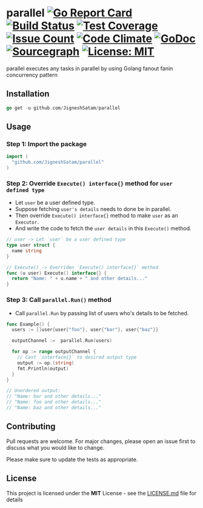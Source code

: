 # parallel [![Go Report Card](https://goreportcard.com/badge/github.com/JigneshSatam/parallel)](https://goreportcard.com/report/github.com/JigneshSatam/parallel) [![Build Status](https://travis-ci.org/JigneshSatam/parallel.svg?branch=master)](https://travis-ci.org/JigneshSatam/parallel) [![Test Coverage](https://api.codeclimate.com/v1/badges/20812caef2634511a1e6/test_coverage)](https://codeclimate.com/github/JigneshSatam/parallel/test_coverage) [![Issue Count](https://codeclimate.com/github/JigneshSatam/parallel/badges/issue_count.svg)](https://codeclimate.com/github/JigneshSatam/parallel) [![Code Climate](https://codeclimate.com/github/JigneshSatam/parallel/badges/gpa.svg)](https://codeclimate.com/github/JigneshSatam/parallel) [![GoDoc](https://godoc.org/github.com/JigneshSatam/parallel?status.svg)](https://godoc.org/github.com/JigneshSatam/parallel) [![Sourcegraph](https://sourcegraph.com/github.com/JigneshSatam/parallel/-/badge.svg)](https://sourcegraph.com/github.com/JigneshSatam/parallel?badge) [![License: MIT](https://img.shields.io/badge/License-MIT-blue.svg)](https://github.com/JigneshSatam/parallel/blob/master/LICENSE)

parallel executes any tasks in parallel by using Golang fanout fanin concurrency pattern

## Installation

```go
go get -u github.com/JigneshSatam/parallel
```

## Usage

### Step 1: Import the package
```go
import (
  "github.com/JigneshSatam/parallel"
)
```

### Step 2: Override  `Execute() interface{}` method for `user defined type`

- Let `user` be a user defined type.
- Suppose fetching `user's details` needs to done be in parallel.
- Then override `Execute() interface{}` method to make `user` as an `Executor`.
- And write the code to fetch the `user details` in this `Execute()` method.
```go
// user -> Let `user` be a user defined type
type user struct {
  name string
}

// Execute() -> Overriden `Execute() interface{}` method
func (u user) Execute() interface{} {
  return "Name: " + u.name + " and other details..."
}
```

### Step 3: Call `parallel.Run()` method

- Call `parallel.Run` by passing list of users who's details to be fetched.
```go
func Example() {
  users := []user{user{"foo"}, user{"bar"}, user{"baz"}}

  outputChannel :=  parallel.Run(users)

  for op := range outputChannel {
    // Cast `interface{}` to desired output type
    output := op.(string)
    fmt.Println(output)
  }
}

// Unordered output:
// "Name: bar and other details..."
// "Name: foo and other details..."
// "Name: baz and other details..."
```

## Contributing
Pull requests are welcome. For major changes, please open an issue first to discuss what you would like to change.

Please make sure to update the tests as appropriate.

## License
This project is licensed under the **MIT** License - see the [LICENSE.md](https://github.com/JigneshSatam/parallel/blob/master/LICENSE) file for details
